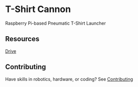 # T-Shirt Cannon
Raspberry Pi-based Pneumatic T-Shirt Launcher

## Resources
[Drive](https://drive.google.com/drive/folders/13PjLVXrJbQSClh2EOJZr6nEHUA9sz9Tc?usp=sharing)

## Contributing
Have skills in robotics, hardware, or coding? See [Contributing](https://github.com/Perrysburg-Robotics/t-shirt-cannon/blob/main/CONTRIBUTING.md)
